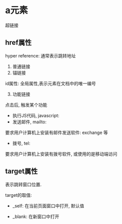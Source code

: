 # a元素

超链接

## href属性

hyper reference: 通常表示跳转地址

1. 普通链接
2. 锚链接

id属性: 全局属性,表示元素在文档中的唯一编号

3. 功能链接

点击后, 触发某个功能

- 执行JS代码, javascript:
- 发送邮件, mailto:

要求用户计算机上安装有邮件发送软件: exchange 等

- 拨号, tel:

要求用户计算机上安装有拨号软件, 或使用的是移动端访问


## target属性

表示跳转窗口位置.

target的取值:
- _self: 在当前页面窗口中打开, 默认值

- _blank: 在新窗口中打开
